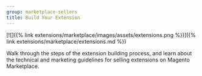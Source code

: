 ```yaml
---
group: marketplace-sellers
title: Build Your Extension
---
```


[![]({% link extensions/marketplace/images/assets/extensions.png %})]({% link extensions/marketplace/extensions.md %})

Walk through the steps of the extension building process, and learn about the technical and marketing guidelines for selling extensions on Magento Marketplace.

